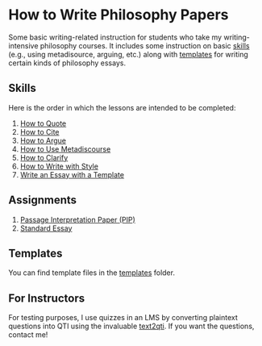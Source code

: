 # How to Write Philosophy Papers

Some basic writing-related instruction for students who take my writing-intensive philosophy courses. It includes some instruction on basic [skills](#skills) (e.g., using metadisource, arguing, etc.) along with [templates](#templates) for writing certain kinds of philosophy essays.

## Skills

Here is the order in which the lessons are intended to be completed:

1. [How to Quote](/lessons/quoting.md)
1. [How to Cite](/lessons/citing.md)
1. [How to Argue](/lessons/argue.md)
1. [How to Use Metadiscourse](/lessons/metadiscourse.md)
1. [How to Clarify](/lessons/clarify.md)
1. [How to Write with Style](/lessons/style.md)
1. [Write an Essay with a Template](/lessons/templates.md)

## Assignments

1. [Passage Interpretation Paper (PIP)](/assignments/pip.md)
1. [Standard Essay](/assignments/standard_essay.md)

## Templates

You can find template files in the [templates](https://github.com/davidagler/howtowritephilosophy/tree/main/templates) folder.

## For Instructors

For testing purposes, I use quizzes in an LMS by converting plaintext questions into QTI using the invaluable [text2qti](https://github.com/gpoore/text2qti). If you want the questions, contact me!

